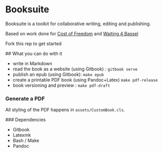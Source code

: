 # Booksuite

Booksuite is a toolkit for collaborative writing, editing and publishing.

Based on work done for [Cost of Freedom](https://github.com/costoffreedom/costoffreedom-book) and [Waiting 4 Bassel](https://github.com/waiting4bassel/waiting-latex)

Fork this rep to get started

## What you can do with it

* write in Markdown
* read the book as a website (using Gitbook) : ```gitbook serve```
* publish an epub (using Gitbook): ```make epub```
* create a printable PDF book (using Pandoc+Latex) ```make pdf-release```
* book versioning and preview : ```make pdf-draft```

### Generate a PDF


All styling of the PDF happens in ```assets/CustomBook.cls```.



### Dependencies

* Gitbook
* Latexmk
* Bash / Make
* Pandoc
